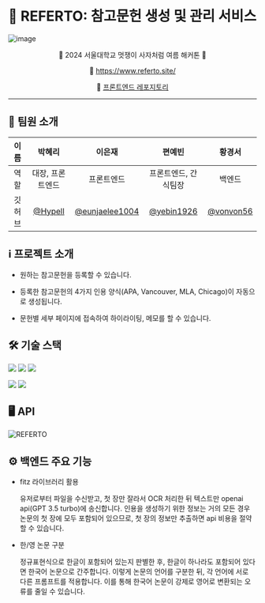 # 📝 REFERTO: 참고문헌 생성 및 관리 서비스
![image](https://github.com/user-attachments/assets/b3a7e6b4-bc75-4194-81d1-7685fdefb8f2)


<div align="center">
🍉 2024 서울대학교 멋쟁이 사자처럼 여름 해커톤 🍉

🔗 https://www.referto.site/

📲 [프론트엔드 레포지토리](https://github.com/vonvon56/referto-frontend)
</div>

---

## 👥 팀원 소개
|이름|박혜리|이은재|편예빈|황경서|
|:---:|:---:|:---:|:---:|:---:|
|역할|대장, 프론트엔드|프론트엔드|프론트엔드, 간식팀장|백엔드|
|깃허브|[@Hypell](https://github.com/Hypell)|[@eunjaelee1004](https://github.com/eunjaelee1004)|[@yebin1926](https://github.com/yebin1926)|[@vonvon56](https://github.com/vonvon56)|



## ℹ️ 프로젝트 소개

- 원하는 참고문헌을 등록할 수 있습니다.

- 등록한 참고문헌의 4가지 인용 양식(APA, Vancouver, MLA, Chicago)이 자동으로 생성됩니다.

- 문헌별 세부 페이지에 접속하여 하이라이팅, 메모를 할 수 있습니다.


## 🛠️ 기술 스택
<img src="https://img.shields.io/badge/React-61DAFB?style=flat&logo=React&logoColor=white"/> <img src="https://img.shields.io/badge/Django-092E20?style=flat&logo=Django&logoColor=white"/> <img src="https://img.shields.io/badge/HTML5-E34F26?style=flat&logo=HTML5&logoColor=white" />

<img src="https://img.shields.io/badge/CSS3-1572B6?style=flat&logo=CSS3&logoColor=white" /> <img src="https://img.shields.io/badge/amazonwebservices-232F3E?style=flat&logo=amazonwebservices&logoColor=white"/>

## 🖥️ API 


![REFERTO](https://github.com/user-attachments/assets/bc377203-a96f-4917-9999-53ce5486c61c)


## ⚙️ 백엔드 주요 기능
- fitz 라이브러리 활용

  유저로부터 파일을 수신받고, 첫 장만 잘라서 OCR 처리한 뒤 텍스트만 openai api(GPT 3.5 turbo)에 송신합니다.
  인용을 생성하기 위한 정보는 거의 모든 경우 논문의 첫 장에 모두 포함되어 있으므로, 첫 장의 정보만 추출하면 api 비용을 절약할 수 있습니다.

- 한/영 논문 구분

  정규표현식으로 한글이 포함되어 있는지 판별한 후, 한글이 하나라도 포함되어 있다면 한국어 논문으로 간주합니다.
  이렇게 논문의 언어를 구분한 뒤, 각 언어에 서로 다른 프롬프트를 적용합니다.
  이를 통해 한국어 논문이 강제로 영어로 변환되는 오류를 줄일 수 있습니다.
  

